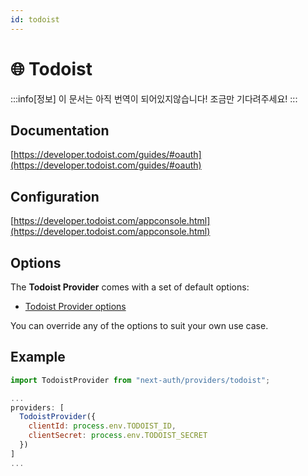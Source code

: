 ```yaml
---
id: todoist
---
```


# 🌐 Todoist

:::info[정보]
이 문서는 아직 번역이 되어있지않습니다! 조금만 기다려주세요!
:::

## Documentation[](https://next-auth.js.org/providers/todoist#documentation "Direct link to heading")

[https://developer.todoist.com/guides/#oauth](https://developer.todoist.com/guides/#oauth)

## Configuration[](https://next-auth.js.org/providers/todoist#configuration "Direct link to heading")

[https://developer.todoist.com/appconsole.html](https://developer.todoist.com/appconsole.html)

## Options[](https://next-auth.js.org/providers/todoist#options "Direct link to heading")

The **Todoist Provider** comes with a set of default options:

-   [Todoist Provider options](https://github.com/nextauthjs/next-auth/blob/v4/packages/next-auth/src/providers/todoist.ts)

You can override any of the options to suit your own use case.

## Example[](https://next-auth.js.org/providers/todoist#example "Direct link to heading")

```js
import TodoistProvider from "next-auth/providers/todoist";

...
providers: [
  TodoistProvider({
    clientId: process.env.TODOIST_ID,
    clientSecret: process.env.TODOIST_SECRET
  })
]
...
```
